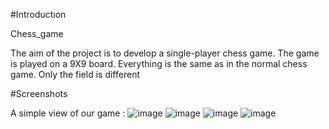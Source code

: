 #Introductıon
 
 Chess_game

The aim of the project is to develop a single-player chess game. The game is played on a 9X9 board. Everything is the same as in the normal chess game. Only the field is different

#Screenshots
 
 A simple view of our game :
![image](https://user-images.githubusercontent.com/74301873/217530422-b58d4e13-da98-4129-8102-1ddc1d89bf9e.png)
![image](https://user-images.githubusercontent.com/74301873/217530541-c5bccb20-a767-49fe-ad51-c4453ced1b72.png)
![image](https://user-images.githubusercontent.com/74301873/217530577-4dae3d19-39f7-4312-9f7d-bd2d578116ad.png)
![image](https://user-images.githubusercontent.com/74301873/217530610-3ccbeb42-0760-4a15-827f-3a98f7d8749c.png)
